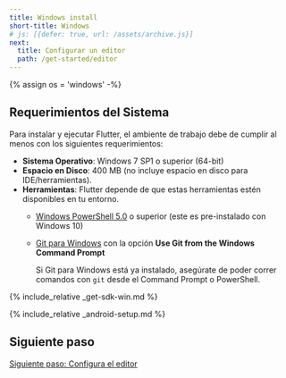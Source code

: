 ```yaml
---
title: Windows install
short-title: Windows
# js: [{defer: true, url: /assets/archive.js}]
next:
  title: Configurar un editor
  path: /get-started/editor
---
```


{% assign os = 'windows' -%}

## Requerimientos del Sistema

Para instalar y ejecutar Flutter, el ambiente de trabajo debe de cumplir al menos con los siguientes requerimientos:

- **Sistema Operativo**: Windows 7 SP1 o superior (64-bit)
- **Espacio en Disco**: 400 MB (no incluye espacio en disco para IDE/herramientas).
- **Herramientas**: Flutter depende de que estas herramientas estén disponibles en tu entorno.
  - [Windows PowerShell 5.0][] o superior (este es pre-instalado con Windows 10)
  - [Git para Windows][] con la opción **Use Git from the Windows Command Prompt**

     Si Git para Windows está ya instalado, asegúrate de poder correr comandos con `git` desde el 
     Command Prompt o PowerShell.

{% include_relative _get-sdk-win.md %}

{% include_relative _android-setup.md %}

## Siguiente paso

[Siguiente paso: Configura el editor](/get-started/editor)

[Git para Windows]: https://git-scm.com/download/win
[Windows PowerShell 5.0]: https://docs.microsoft.com/en-us/powershell/scripting/setup/installing-windows-powershell
